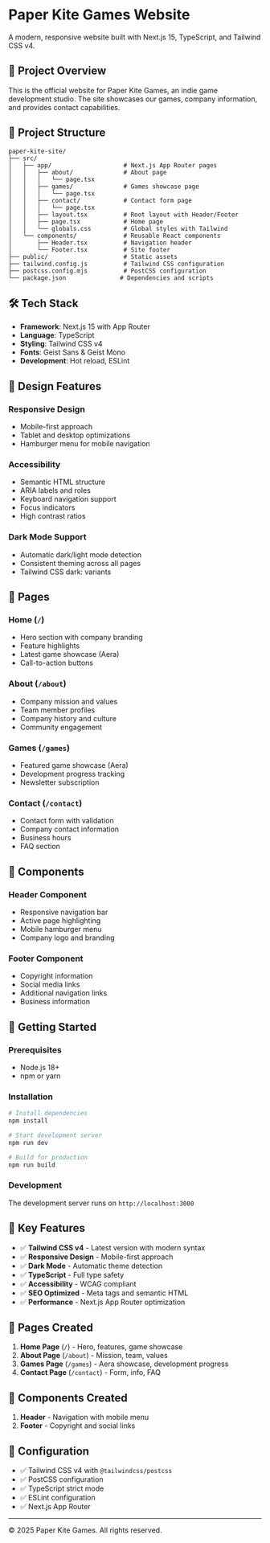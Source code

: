 # Paper Kite Games Website

A modern, responsive website built with Next.js 15, TypeScript, and Tailwind CSS v4.

## 🚀 Project Overview

This is the official website for Paper Kite Games, an indie game development studio. The site showcases our games, company information, and provides contact capabilities.

## 📁 Project Structure

```
paper-kite-site/
├── src/
│   ├── app/                    # Next.js App Router pages
│   │   ├── about/              # About page
│   │   │   └── page.tsx
│   │   ├── games/              # Games showcase page
│   │   │   └── page.tsx
│   │   ├── contact/            # Contact form page
│   │   │   └── page.tsx
│   │   ├── layout.tsx          # Root layout with Header/Footer
│   │   ├── page.tsx            # Home page
│   │   └── globals.css         # Global styles with Tailwind
│   └── components/             # Reusable React components
│       ├── Header.tsx          # Navigation header
│       └── Footer.tsx          # Site footer
├── public/                     # Static assets
├── tailwind.config.js          # Tailwind CSS configuration
├── postcss.config.mjs          # PostCSS configuration
└── package.json               # Dependencies and scripts
```

## 🛠 Tech Stack

- **Framework**: Next.js 15 with App Router
- **Language**: TypeScript
- **Styling**: Tailwind CSS v4
- **Fonts**: Geist Sans & Geist Mono
- **Development**: Hot reload, ESLint

## 🎨 Design Features

### Responsive Design
- Mobile-first approach
- Tablet and desktop optimizations
- Hamburger menu for mobile navigation

### Accessibility
- Semantic HTML structure
- ARIA labels and roles
- Keyboard navigation support
- Focus indicators
- High contrast ratios

### Dark Mode Support
- Automatic dark/light mode detection
- Consistent theming across all pages
- Tailwind CSS dark: variants

## 📄 Pages

### Home (`/`)
- Hero section with company branding
- Feature highlights
- Latest game showcase (Aera)
- Call-to-action buttons

### About (`/about`)
- Company mission and values
- Team member profiles
- Company history and culture
- Community engagement

### Games (`/games`)
- Featured game showcase (Aera)
- Development progress tracking
- Newsletter subscription

### Contact (`/contact`)
- Contact form with validation
- Company contact information
- Business hours
- FAQ section

## 🧩 Components

### Header Component
- Responsive navigation bar
- Active page highlighting
- Mobile hamburger menu
- Company logo and branding

### Footer Component
- Copyright information
- Social media links
- Additional navigation links
- Business information

## 🚀 Getting Started

### Prerequisites
- Node.js 18+ 
- npm or yarn

### Installation
```bash
# Install dependencies
npm install

# Start development server
npm run dev

# Build for production
npm run build
```

### Development
The development server runs on `http://localhost:3000`

## 🎯 Key Features

- ✅ **Tailwind CSS v4** - Latest version with modern syntax
- ✅ **Responsive Design** - Mobile-first approach
- ✅ **Dark Mode** - Automatic theme detection
- ✅ **TypeScript** - Full type safety
- ✅ **Accessibility** - WCAG compliant
- ✅ **SEO Optimized** - Meta tags and semantic HTML
- ✅ **Performance** - Next.js App Router optimization

## 📱 Pages Created

1. **Home Page** (`/`) - Hero, features, game showcase
2. **About Page** (`/about`) - Mission, team, values
3. **Games Page** (`/games`) - Aera showcase, development progress
4. **Contact Page** (`/contact`) - Form, info, FAQ

## 🧩 Components Created

1. **Header** - Navigation with mobile menu
2. **Footer** - Copyright and social links

## 🔧 Configuration

- ✅ Tailwind CSS v4 with `@tailwindcss/postcss`
- ✅ PostCSS configuration
- ✅ TypeScript strict mode
- ✅ ESLint configuration
- ✅ Next.js App Router

---

© 2025 Paper Kite Games. All rights reserved.
